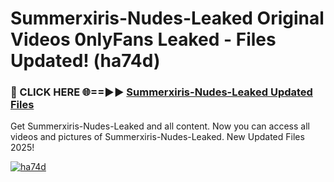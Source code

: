 # Summerxiris-Nudes-Leaked Original Videos 0nlyFans Leaked - Files Updated! (ha74d)

<h3>🔴 CLICK HERE 🌐==►► <a href="https://tinyurl.com/4mcuefdz" rel="nofollow">Summerxiris-Nudes-Leaked Updated Files</a></h3>

Get Summerxiris-Nudes-Leaked and all content. Now you can access all videos and pictures of Summerxiris-Nudes-Leaked. New Updated Files 2025!

[![ha74d](https://i.imgur.com/StAQSOY.gif)](https://tinyurl.com/4mcuefdz)
